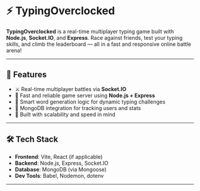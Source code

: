 # ⚡ TypingOverclocked

**TypingOverclocked** is a real-time multiplayer typing game built with **Node.js**, **Socket.IO**, and **Express**. Race against friends, test your typing skills, and climb the leaderboard — all in a fast and responsive online battle arena!

---

## 🚀 Features

- ⚔️ Real-time multiplayer battles via **Socket.IO**
- 📡 Fast and reliable game server using **Node.js + Express**
- 🧠 Smart word generation logic for dynamic typing challenges
- 💾 MongoDB integration for tracking users and stats
- 🔧 Built with scalability and speed in mind

---

## 🛠️ Tech Stack

- **Frontend**: Vite, React (if applicable)
- **Backend**: Node.js, Express, Socket.IO
- **Database**: MongoDB (via Mongoose)
- **Dev Tools**: Babel, Nodemon, dotenv

---
